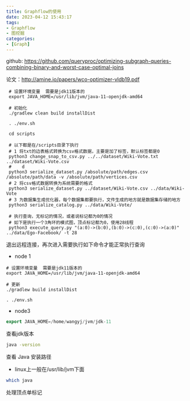 ```yaml
---
title: Graphflow的使用
date: 2023-04-12 15:43:17
tags:
- Graphflow
- 图挖掘
categories:
- [Graph]
---
```


github: https://github.com/queryproc/optimizing-subgraph-queries-combining-binary-and-worst-case-optimal-joins

论文：http://amine.io/papers/wco-optimizer-vldb19.pdf



```shell
 # 设置环境变量  需要是jdk11版本的
 export JAVA_HOME=/usr/lib/jvm/java-11-openjdk-amd64

 # 初始化
 ./gradlew clean build installDist
 
 . ./env.sh
 
 cd scripts

 # 以下都是在/scripts目录下执行
 # 1 将txt的边表格式转换为csv格式数据，主要是加了标签，默认标签都是0
 python3 change_snap_to_csv.py ../../dataset/Wiki-Vote.txt ../dataset/Wiki-Vote.csv
 #    d
 python3 serialize_dataset.py /absolute/path/edges.csv /absolute/path/data -v /absolute/path/vertices.csv
 # 2 将csv格式数据转换为系统需要的格式
 python3 serialize_dataset.py ../dataset/Wiki-Vote.csv ../data/Wiki-Vote
 # 3 为数据集生成优化器，每个数据集都要执行，文件生成的地方就是数据集存储的地方
 python3 serialize_catalog.py ../data/Wiki-Vote/
 
 # 执行查询，无标记的情况，或者说标记都为0的情况
 # 如下是执行一个3角环的模式图，顶点标记都为0，使用28线程
 python3 execute_query.py "(a:0)->(b:0),(b:0)->(c:0),(c:0)->(a:0)" ../data/Ego-Facebook/ -t 28
```

退出远程连接，再次进入需要执行如下命令才能正常执行查询

* node 1

```shell
# 设置环境变量  需要是jdk11版本的
export JAVA_HOME=/usr/lib/jvm/java-11-openjdk-amd64

# 更新
./gradlew build installDist
 
. ./env.sh
```

* node3

```c++
export JAVA_HOME=/home/wangyj/jvm/jdk-11
```



查看jdk版本

```sh
java -version
```

查看 Java 安装路径

* linux上一般在/usr/lib/jvm下面

```sh
which java
```



处理顶点单标记

